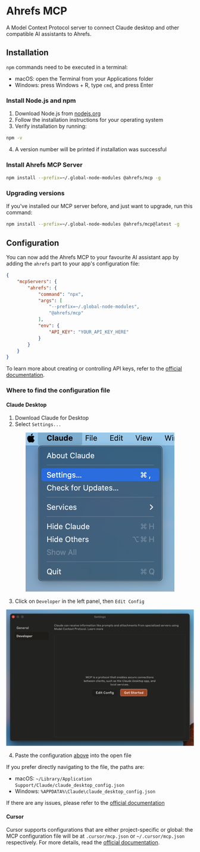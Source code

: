 # Ahrefs MCP
A Model Context Protocol server to connect Claude desktop and other compatible AI assistants to Ahrefs.

## Installation
`npm` commands need to be executed in a terminal:
- macOS: open the Terminal from your Applications folder
- Windows: press Windows + R, type `cmd`, and press Enter
### Install Node.js and npm
1. Download Node.js from [nodejs.org](https://nodejs.org/en/download/)
2. Follow the installation instructions for your operating system
3. Verify installation by running:
```sh
npm -v
```
4. A version number will be printed if installation was successful
### Install Ahrefs MCP Server
```sh
npm install --prefix=~/.global-node-modules @ahrefs/mcp -g
```
### Upgrading versions
If you've installed our MCP server before, and just want to upgrade, run this command:
```sh
npm install --prefix=~/.global-node-modules @ahrefs/mcp@latest -g
```

## Configuration
You can now add the Ahrefs MCP to your favourite AI assistant app by adding the `ahrefs` part to your app's configuration file:
```json
{
    "mcpServers": {
        "ahrefs": {
            "command": "npx",
            "args": [
                "--prefix=~/.global-node-modules",
                "@ahrefs/mcp"
            ],
            "env": {
                "API_KEY": "YOUR_API_KEY_HERE"
            }
        }
    }
}
```
To learn more about creating or controlling API keys, refer to the [official documentation](https://docs.ahrefs.com/docs/api/reference/api-keys-creation-and-management).
### Where to find the configuration file
#### Claude Desktop
1. Download Claude for Desktop
2. Select `Settings...`

<p align="center">
  <img src="images/claude1.png" alt="Open the Claude menu"/>
</p>

3. Click on `Developer` in the left panel, then `Edit Config`

<p align="center">
  <img src="images/claude2.png" alt="Open the MCP config file"/>
</p>

4. Paste the configuration [above](#configuration) into the open file

If you prefer directly navigating to the file, the paths are:
- macOS: `~/Library/Application Support/Claude/claude_desktop_config.json`
- Windows: `%APPDATA%\Claude\claude_desktop_config.json`

If there are any issues, please refer to the [official documentation](https://modelcontextprotocol.io/quickstart/user)
#### Cursor
Cursor supports configurations that are either project-specific or global: the MCP configuration file will be at `.cursor/mcp.json` or `~/.cursor/mcp.json` respectively.
For more details, read the [official documentation](docs.cursor.com/context/model-context-protocol).
